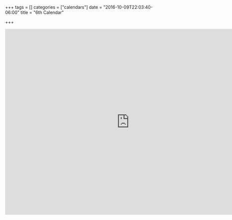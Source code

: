 +++
tags = []
categories = ["calendars"]
date = "2016-10-09T22:03:40-06:00"
title = "6th Calendar"

+++

<iframe src="https://calendar.google.com/calendar/embed?showPrint=0&amp;height=600&amp;wkst=1&amp;bgcolor=%23FFFFFF&amp;src=jkqkr82p5l6cqocv0q3q4pgivo%40group.calendar.google.com&amp;color=%23AB8B00&amp;ctz=America%2FDenver" style="border-width:0" width="800" height="600" frameborder="0" scrolling="no"></iframe>